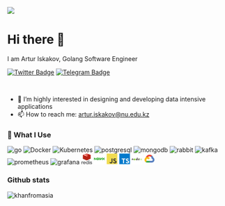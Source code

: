 ![](https://wallpaperaccess.com/full/4482737.png)

# Hi there 👋

I am Artur Iskakov, Golang Software Engineer
<br />

[![Twitter Badge](https://img.shields.io/badge/-Twitter-blue?style=plastic&logo=Twitter&logoColor=white&link=https://twitter.com/khanfromasia)](https://twitter.com/khanfromasia)
[![Telegram Badge](https://img.shields.io/badge/-Telegram-blue?style=plastic&logo=telegram&logoColor=white&link=https://t.me/khanfromasia)](https://t.me/khanfromasia)

<br />

- 🌱 I’m highly interested in designing and developing data intensive applications 
- 📫 How to reach me: artur.iskakov@nu.edu.kz

<h3>🚀 What I Use</h3>
<p align="left">
<img src="https://cdn.svgporn.com/logos/go.svg" alt="go" width="25" height="25" />
<img src="https://cdn.svgporn.com/logos/docker-icon.svg" alt="Docker" width="25" height="25" />
<img src="https://www.vectorlogo.zone/logos/kubernetes/kubernetes-icon.svg" alt="Kubernetes" width="25" height="25" />
<img src="https://cdn.svgporn.com/logos/postgresql.svg" alt="postgresql" width="25" height="25" />
<img src="https://cdn.svgporn.com/logos/mongodb.svg" alt="mongodb" width="25" height="25" />
<img src="https://cdn.svgporn.com/logos/rabbitmq-icon.svg" alt="rabbit" width="25" height="25" />
<img src="https://cdn.svgporn.com/logos/kafka-icon.svg" alt="kafka" width="25" height="25" />
<img src="https://cdn.svgporn.com/logos/prometheus.svg" alt="prometheus" width="25" height="25" />
<img src="https://cdn.svgporn.com/logos/grafana.svg" alt="grafana" width="25" height="25" />
<img src="https://raw.githubusercontent.com/devicons/devicon/master/icons/redis/redis-original-wordmark.svg" alt="redis" width="25" height="25" />
<img src="https://raw.githubusercontent.com/devicons/devicon/master/icons/nginx/nginx-original.svg" alt="nginx" width="25" height="25" />
<img src="https://raw.githubusercontent.com/devicons/devicon/master/icons/javascript/javascript-original.svg" alt="javascript" width="25" height="25" />
<img src="https://raw.githubusercontent.com/devicons/devicon/master/icons/typescript/typescript-original.svg" alt="typescript" width="25" height="25" />
<img src="https://raw.githubusercontent.com/devicons/devicon/master/icons/nodejs/nodejs-original-wordmark.svg" alt="nodejs" width="25" height="25" />
<img src="https://raw.githubusercontent.com/devicons/devicon/1119b9f84c0290e0f0b38982099a2bd027a48bf1/icons/googlecloud/googlecloud-original.svg" alt="gcp" width="25" height="25" />
</p>

### Github stats

<img  src="https://github-readme-stats.vercel.app/api?username=khanfromasia&show_icons=true&theme=tokyonight&icon_color=6392DF&hide=prs" alt="khanfromasia">